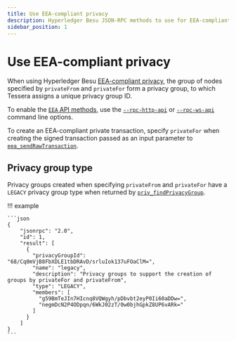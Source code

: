 ```yaml
---
title: Use EEA-compliant privacy
description: Hyperledger Besu JSON-RPC methods to use for EEA-compliant privacy
sidebar_position: 1
---
```


# Use EEA-compliant privacy

When using Hyperledger Besu [EEA-compliant privacy](../../concepts/privacy/privacy-groups.md), the
group of nodes specified by `privateFrom` and `privateFor` form a privacy group, to which Tessera
assigns a unique privacy group ID.

To enable the [`EEA` API methods](../../reference/api/index.md#eea-methods), use the
[`--rpc-http-api`](../../../public-networks/reference/cli/options.md#rpc-http-api) or
[`--rpc-ws-api`](../../../public-networks/reference/cli/options.md#rpc-ws-api) command line options.

To create an EEA-compliant private transaction, specify `privateFor` when creating the signed
transaction passed as an input parameter to
[`eea_sendRawTransaction`](../../reference/api/index.md#eea_sendrawtransaction).

## Privacy group type

Privacy groups created when specifying `privateFrom` and `privateFor` have a `LEGACY` privacy group
type when returned by
[`priv_findPrivacyGroup`](../../reference/api/index.md#priv_findprivacygroup).

!!! example

    ```json
    {
        "jsonrpc": "2.0",
        "id": 1,
        "result": [
          {
            "privacyGroupId": "68/Cq0mVjB8FbXDLE1tbDRAvD/srluIok137uFOaClM=",
            "name": "legacy",
            "description": "Privacy groups to support the creation of groups by privateFor and privateFrom",
            "type": "LEGACY",
            "members": [
              "g59BmTeJIn7HIcnq8VQWgyh/pDbvbt2eyP0Ii60aDDw=",
              "negmDcN2P4ODpqn/6WkJ02zT/0w0bjhGpkZ8UP6vARk="
            ]
          }
        ]
    }
    ```
